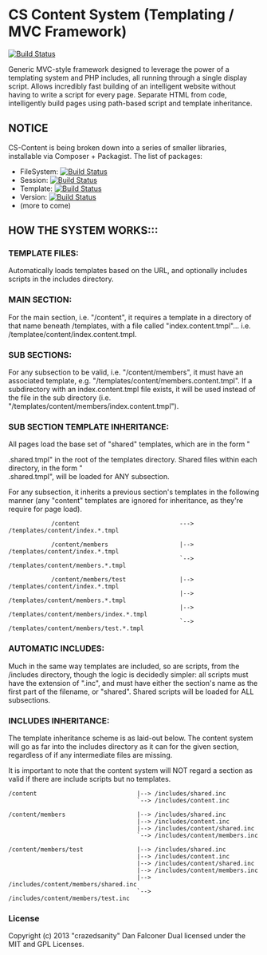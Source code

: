 # CS Content System (Templating / MVC Framework)

[![Build Status](https://travis-ci.org/crazedsanity/cs-content.png)](https://travis-ci.org/crazedsanity/cs-content)

Generic MVC-style framework designed to leverage the power of a templating system and PHP includes, all running through a single display script. Allows incredibly fast building of an intelligent website without having to write a script for every page. Separate HTML from code, intelligently build pages using path-based script and template inheritance.

## NOTICE

CS-Content is being broken down into a series of smaller libraries, installable via Composer + Packagist.  The list of packages:

 * FileSystem: 	[![Build Status](https://travis-ci.org/crazedsanity/filesystem.svg?branch=master)](https://travis-ci.org/crazedsanity/filesystem)
 * Session: [![Build Status](https://travis-ci.org/crazedsanity/session.svg?branch=master)](https://travis-ci.org/crazedsanity/session)
 * Template: [![Build Status](https://travis-ci.org/crazedsanity/template.svg?branch=master)](https://travis-ci.org/crazedsanity/template)
 * Version: [![Build Status](https://travis-ci.org/crazedsanity/version.svg?branch=master)](https://travis-ci.org/crazedsanity/version)
 * (more to come)

##  HOW THE SYSTEM WORKS:::


### TEMPLATE FILES:
Automatically loads templates based on the URL, and optionally includes scripts in the includes directory.
 
### MAIN SECTION:

For the main section, i.e. "/content", it requires a template in a directory of that name beneath /templates, with a file called "index.content.tmpl"... i.e. /templatee/content/index.content.tmpl.
 		
### SUB SECTIONS:
 			
For any subsection to be valid, i.e. "/content/members", it must have an associated template, e.g. "/templates/content/members.content.tmpl". If a subdirectory with an index.content.tmpl file exists, it will be used instead of the file in the sub directory (i.e. "/templates/content/members/index.content.tmpl").

### SUB SECTION TEMPLATE INHERITANCE:

All pages load the base set of "shared" templates, which are in the form "<section>.shared.tmpl" in the root of the templates directory.  Shared files within each directory, in the form "<section>.shared.tmpl", will be loaded for ANY subsection.

For any subsection, it inherits a previous section's templates in the following manner (any "content" templates are ignored for inheritance, as they're require for page load).


 				/content							---> /templates/content/index.*.tmpl
	 
 				/content/members					|--> /templates/content/index.*.tmpl
 													`--> /templates/content/members.*.tmpl
	 
 				/content/members/test				|--> /templates/content/index.*.tmpl
 													|--> /templates/content/members.*.tmpl
 													|--> /templates/content/members/index.*.tmpl
 													`--> /templates/content/members/test.*.tmpl
### AUTOMATIC INCLUDES:

Much in the same way templates are included, so are scripts, from the /includes directory, though the logic is decidedly simpler: all scripts must have the extension of ".inc", and must have either the section's name as the first part of the filename, or "shared".  Shared scripts will be loaded for ALL subsections.
 
### INCLUDES INHERITANCE:

The template inheritance scheme is as laid-out below.  The content system will go as far into the includes directory as it can for the given section, regardless of if any intermediate files are missing.
 
It is important to note that the content system will NOT regard a section as valid if there are include scripts but no templates.
 			
	/content							|--> /includes/shared.inc
										`--> /includes/content.inc

	/content/members					|--> /includes/shared.inc
 										|--> /includes/content.inc
 										|--> /includes/content/shared.inc
 										`--> /includes/content/members.inc
 
 	/content/members/test				|--> /includes/shared.inc
 										|--> /includes/content.inc
 										|--> /includes/content/shared.inc
 										|--> /includes/content/members.inc
 										|--> /includes/content/members/shared.inc
 										`--> /includes/content/members/test.inc

# License
Copyright (c) 2013 "crazedsanity" Dan Falconer
Dual licensed under the MIT and GPL Licenses.
